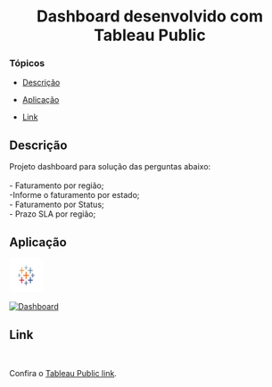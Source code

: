 <h1 align="center">Dashboard desenvolvido com Tableau Public</h1>





### Tópicos 

- [Descrição](#descrição)

- [Aplicação](#aplicação)

- [Link](#link)


##  Descrição 

<p align="justify">
Projeto dashboard para solução das perguntas abaixo:<br /><br />
 - Faturamento por região;<br />
 -Informe o faturamento por estado;<br />
 - Faturamento por Status;<br />
 - Prazo SLA por região;<br />
</p>


## Aplicação

<a href="https://www.tableau.com/pt-br/products/public" target="_blank" rel="noopener noreferrer"> <img src="https://github.com/Reginaldo-projects/Dash_Tableau/blob/main/img/tableau.svg" alt="java" width="60" height="60"/> </a> 

<div class='tableauPlaceholder' id='viz1663979910527' style='position: relative'><noscript><a href='#'><img alt='Dashboard ' src='https:&#47;&#47;public.tableau.com&#47;static&#47;images&#47;Da&#47;Dash_Reginaldo-projects&#47;Dashboard&#47;1_rss.png' style='border: none' /></a></noscript><object class='tableauViz'  style='display:none;'><param name='host_url' value='https%3A%2F%2Fpublic.tableau.com%2F' /> <param name='embed_code_version' value='3' /> <param name='site_root' value='' /><param name='name' value='Dash_Reginaldo-projects&#47;Dashboard' /><param name='tabs' value='no' /><param name='toolbar' value='yes' /><param name='static_image' value='https:&#47;&#47;public.tableau.com&#47;static&#47;images&#47;Da&#47;Dash_Reginaldo-projects&#47;Dashboard&#47;1.png' /> <param name='animate_transition' value='yes' /><param name='display_static_image' value='yes' /><param name='display_spinner' value='yes' /><param name='display_overlay' value='yes' /><param name='display_count' value='yes' /><param name='language' value='pt-BR' /></object></di
<br/><br/>
 
## Link
 
 <br/>
<p>Confira o <a href="[https://www.freecodecamp.org/](https://www.tableau.com/pt-br/products/public)" target="_blank">Tableau Public link</a>.</p>
 
 
 


 

